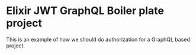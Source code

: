 # Elixir JWT GraphQL Boiler plate project

This is an example of how we should do authorization for a GraphQL based project.
